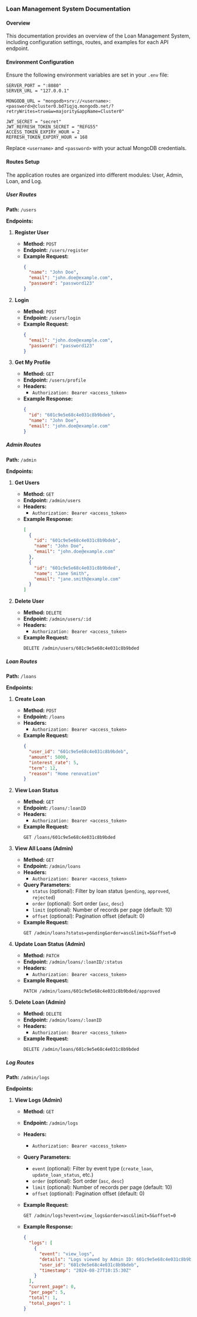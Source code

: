 ### Loan Management System Documentation

#### Overview

This documentation provides an overview of the Loan Management System, including configuration settings, routes, and examples for each API endpoint.

#### Environment Configuration

Ensure the following environment variables are set in your `.env` file:

```env
SERVER_PORT = ":8080"
SERVER_URL = "127.0.0.1"

MONGODB_URL = "mongodb+srv://<username>:<password>@cluster0.bd7iqjq.mongodb.net/?retryWrites=true&w=majority&appName=Cluster0"

JWT_SECRET = "secret"
JWT_REFRESH_TOKEN_SECRET = "REFG55"
ACCESS_TOKEN_EXPIRY_HOUR = 2
REFRESH_TOKEN_EXPIRY_HOUR = 168
```

Replace `<username>` and `<password>` with your actual MongoDB credentials.

#### Routes Setup

The application routes are organized into different modules: User, Admin, Loan, and Log.

##### User Routes

**Path:** `/users`

**Endpoints:**

1. **Register User**
   - **Method:** `POST`
   - **Endpoint:** `/users/register`
   - **Example Request:**
     ```json
     {
       "name": "John Doe",
       "email": "john.doe@example.com",
       "password": "password123"
     }
     ```

2. **Login**
   - **Method:** `POST`
   - **Endpoint:** `/users/login`
   - **Example Request:**
     ```json
     {
       "email": "john.doe@example.com",
       "password": "password123"
     }
     ```

3. **Get My Profile**
   - **Method:** `GET`
   - **Endpoint:** `/users/profile`
   - **Headers:**
     - `Authorization: Bearer <access_token>`
   - **Example Response:**
     ```json
     {
       "id": "601c9e5e68c4e031c8b9bdeb",
       "name": "John Doe",
       "email": "john.doe@example.com"
     }
     ```

##### Admin Routes

**Path:** `/admin`

**Endpoints:**

1. **Get Users**
   - **Method:** `GET`
   - **Endpoint:** `/admin/users`
   - **Headers:**
     - `Authorization: Bearer <access_token>`
   - **Example Response:**
     ```json
     [
       {
         "id": "601c9e5e68c4e031c8b9bdeb",
         "name": "John Doe",
         "email": "john.doe@example.com"
       },
       {
         "id": "601c9e5e68c4e031c8b9bded",
         "name": "Jane Smith",
         "email": "jane.smith@example.com"
       }
     ]
     ```

2. **Delete User**
   - **Method:** `DELETE`
   - **Endpoint:** `/admin/users/:id`
   - **Headers:**
     - `Authorization: Bearer <access_token>`
   - **Example Request:**
     ```
     DELETE /admin/users/601c9e5e68c4e031c8b9bded
     ```

##### Loan Routes

**Path:** `/loans`

**Endpoints:**

1. **Create Loan**
   - **Method:** `POST`
   - **Endpoint:** `/loans`
   - **Headers:**
     - `Authorization: Bearer <access_token>`
   - **Example Request:**
     ```json
     {
       "user_id": "601c9e5e68c4e031c8b9bdeb",
       "amount": 5000,
       "interest_rate": 5,
       "term": 12,
       "reason": "Home renovation"
     }
     ```

2. **View Loan Status**
   - **Method:** `GET`
   - **Endpoint:** `/loans/:loanID`
   - **Headers:**
     - `Authorization: Bearer <access_token>`
   - **Example Request:**
     ```
     GET /loans/601c9e5e68c4e031c8b9bded
     ```

3. **View All Loans (Admin)**
   - **Method:** `GET`
   - **Endpoint:** `/admin/loans`
   - **Headers:**
     - `Authorization: Bearer <access_token>`
   - **Query Parameters:**
     - `status` (optional): Filter by loan status (`pending`, `approved`, `rejected`)
     - `order` (optional): Sort order (`asc`, `desc`)
     - `limit` (optional): Number of records per page (default: 10)
     - `offset` (optional): Pagination offset (default: 0)
   - **Example Request:**
     ```
     GET /admin/loans?status=pending&order=asc&limit=5&offset=0
     ```

4. **Update Loan Status (Admin)**
   - **Method:** `PATCH`
   - **Endpoint:** `/admin/loans/:loanID/:status`
   - **Headers:**
     - `Authorization: Bearer <access_token>`
   - **Example Request:**
     ```
     PATCH /admin/loans/601c9e5e68c4e031c8b9bded/approved
     ```

5. **Delete Loan (Admin)**
   - **Method:** `DELETE`
   - **Endpoint:** `/admin/loans/:loanID`
   - **Headers:**
     - `Authorization: Bearer <access_token>`
   - **Example Request:**
     ```
     DELETE /admin/loans/601c9e5e68c4e031c8b9bded
     ```

##### Log Routes

**Path:** `/admin/logs`

**Endpoints:**

1. **View Logs (Admin)**
   - **Method:** `GET`
   - **Endpoint:** `/admin/logs`
   - **Headers:**
     - `Authorization: Bearer <access_token>`
   - **Query Parameters:**
     - `event` (optional): Filter by event type (`create_loan`, `update_loan_status`, etc.)
     - `order` (optional): Sort order (`asc`, `desc`)
     - `limit` (optional): Number of records per page (default: 10)
     - `offset` (optional): Pagination offset (default: 0)
   - **Example Request:**
     ```
     GET /admin/logs?event=view_logs&order=asc&limit=5&offset=0
     ```

   - **Example Response:**
     ```json
     {
       "logs": [
         {
           "event": "view_logs",
           "details": "Logs viewed by Admin ID: 601c9e5e68c4e031c8b9bdeb",
           "user_id": "601c9e5e68c4e031c8b9bdeb",
           "timestamp": "2024-08-27T10:15:30Z"
         }
       ],
       "current_page": 0,
       "per_page": 5,
       "total": 1,
       "total_pages": 1
     }
     ```


